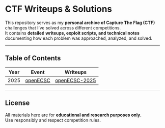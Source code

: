 # CTF Writeups & Solutions

This repository serves as my **personal archive of Capture The Flag (CTF)** challenges that I’ve solved across different competitions.  
It contains **detailed writeups, exploit scripts, and technical notes** documenting how each problem was approached, analyzed, and solved.

---

## Table of Contents

| Year | Event | Writeups |
|------|--------|-----------|
| 2025 | [openECSC](https://openec.sc/) | [openECSC-2025](./openECSC-2025/) |


---

## License

All materials here are for **educational and research purposes only**.  
Use responsibly and respect competition rules.

